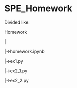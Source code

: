 # SPE_Homework

Divided like:

Homework

  |
  
  |->homework.ipynb
  
  |->ex1.py
  
  |->ex2_1.py
  
  |->ex2_2.py
  
